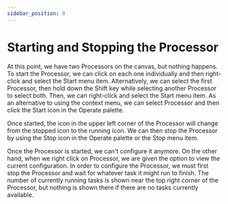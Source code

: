```yaml
---
sidebar_position: 8
---
```


# Starting and Stopping the Processor

At this point, we have two Processors on the canvas, but nothing happens. To start the Processor, we can click on each one individually and then right-click and select the Start menu item. Alternatively, we can select the first Processor, then hold down the Shift key while selecting another Processor to select both. Then, we can right-click and select the Start menu item. As an alternative to using the context menu, we can select Processor and then click the Start icon in the Operate palette.

Once started, the icon in the upper left corner of the Processor will change from the stopped icon to the running icon. We can then stop the Processor by using the Stop icon in the Operate palette or the Stop menu item.

Once the Processor is started, we can't configure it anymore. On the other hand, when we right click on Processor, we are given the option to view the current configuration. In order to configure the Processor, we must first stop the Processor and wait for whatever task it might run to finish. The number of currently running tasks is shown near the top right corner of the Processor, but nothing is shown there if there are no tasks currently available.
